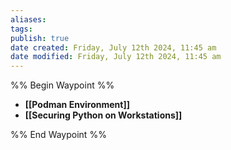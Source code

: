 ```yaml
---
aliases: 
tags: 
publish: true
date created: Friday, July 12th 2024, 11:45 am
date modified: Friday, July 12th 2024, 11:45 am
---
```

%% Begin Waypoint %%
- **[[Podman Environment]]**
- **[[Securing Python on Workstations]]**

%% End Waypoint %%
